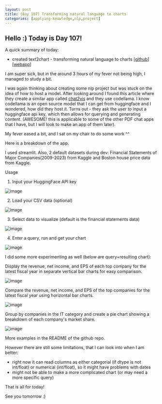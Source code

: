 ```yaml
---
layout: post
title: (Day 107) Transforming natural language to charts
categories: [applying-knowledge,nlp,project]
---
```


## Hello :) Today is Day 107!
A quick summary of today:
* created text2chart - transforming natural language to charts [[github](https://github.com/divakaivan/text2chart/tree/main)] [[webapp](https://text2chart.streamlit.app/)]

I am super sick, but in the around 3 hours of my fever not being high, I managed to study a bit.

I was again thinking about creating some nlp project but was stuck on the idea of how to host a model. After looking around I found this article where they create a similar app called [chat2vis](https://blog.streamlit.io/chat2vis-ai-driven-visualisations-with-streamlit-and-natural-language/) and they use codellama. I know codellama is an open source model that I can get from huggingface and I wondered, how did they host it. Turns out - they ask the user to input a huggingface api key, which then allows for querying and generating content. (AWESOME! this is applicable to some of the other PDF chat apps that I have, but I will look to make an app of them later). 

My fever eased a bit, and I sat on my chair to do some work ^^

Here is a breakdown of the app.

I used streamlit. Also, 2 default datasets during dev: Financial Statements of Major Companies(2009-2023) from Kaggle and Boston house price data from Kaggle.

Usage

1. Input your HuggingFace API key

![image](https://github.com/user-attachments/assets/3a08132f-b7c1-4634-9697-332f521e1a69)

2. Load your CSV data (optional)

![image](https://github.com/user-attachments/assets/2beb41d1-ef4f-4fd8-8ba3-1184347785a9)

3. Select data to visualize (default is the financial statements data)

![image](https://github.com/user-attachments/assets/0a9c4855-ebaf-4ef8-a0b9-ac3766f1ed92)

4. Enter a query, run and get your chart

![image](https://github.com/user-attachments/assets/4252ed81-3411-4340-beb2-9aabc03885ab)

I did some more experimenting as well (below are query+resulting chart):

Display the revenue, net income, and EPS of each top company for the latest fiscal year in separate vertical bar charts for easy comparison.

![image](https://github.com/user-attachments/assets/71b0e272-8d1f-401a-bee0-5bad7dd3125c)

Compare the revenue, net income, and EPS of the top companies for the latest fiscal year using horizontal bar charts.

![image](https://github.com/user-attachments/assets/334bc7f8-0bb2-43fe-b411-4853fded231c)

Group by companies in the IT category and create a pie chart showing a breakdown of each company's market share.

![image](https://github.com/user-attachments/assets/ff1e183a-eab2-466c-b351-c06a3af522ce)

More examples in the README of the github repo.

However there are still some limitations, that I can look into when I am better:
* right now it can read columns as either categorial (if dtype is not int/float) or numerical (int/float), so it might have problems with dates
* might not be able to make a more complicated chart (or may need a more specific query)


That is all for today!

See you tomorrow :)

